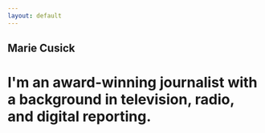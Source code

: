 ```yaml
---
layout: default
---
```


## Marie Cusick

# I'm an award-winning journalist with a background in television, radio, and digital reporting.
